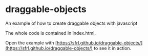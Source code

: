 # draggable-objects
An example of how to create draggable objects with javascript 

The whole code is contained in index.html.

Open the example with [https://sfrl.github.io/draggable-objects/](https://sfrl.github.io/draggable-objects/) to see it in action.
